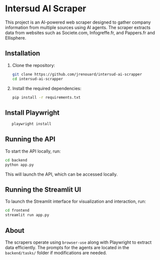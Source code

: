 # Intersud AI Scraper

This project is an AI-powered web scraper designed to gather company information from multiple sources using AI agents. The scraper extracts data from websites such as Societe.com, Infogreffe.fr, and Pappers.fr and Ellisphere.

## Installation

1. Clone the repository:

   ```sh
   git clone https://github.com/jrenouard/intersud-ai-scrapper
   cd intersud-ai-scrapper
   ```

2. Install the required dependencies:
   ```sh
   pip install -r requirements.txt
   ```

## Install Playwright

```sh
   playwright install
```

## Running the API

To start the API locally, run:

```sh
cd backend
python app.py
```

This will launch the API, which can be accessed locally.

## Running the Streamlit UI

To launch the Streamlit interface for visualization and interaction, run:

```sh
cd frontend
streamlit run app.py
```

## About

The scrapers operate using `browser-use` along with Playwright to extract data efficiently.
The prompts for the agents are located in the `backend/tasks/` folder if modifications are needed.
